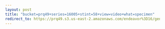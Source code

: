 ```yaml
---
layout: post
title: "bucket=prq49+series=16005+stint=58+view=video+what=specimen"
redirect_to: https://prq49.s3.us-east-2.amazonaws.com/endeavor%3D16/genomes/stage%3D0%2Bwhat%3Dgenerated/stint%3D58/series%3D16005/a%3Dgenome%2Bcriteria%3Dabundance%2Bmorph%3Dwildtype%2Bproc%3D0%2Bseries%3D16005%2Bstint%3D58%2Bthread%3D0%2Bvariation%3Dmaster%2Bext%3D.json.gz
---
```

